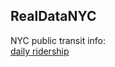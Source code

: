 ## RealDataNYC
NYC public transit info:  
[daily ridership](https://new.mta.info./coronavirus/ridership)

